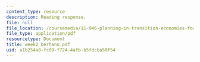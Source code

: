 ```yaml
---
content_type: resource
description: Reading response.
file: null
file_location: /coursemedia/11-946-planning-in-transition-economies-for-growth-and-equity-spring-2004/a1b254a8fc09f7244afbb5fdcba50f54_week2_berhanu.pdf
file_type: application/pdf
resourcetype: Document
title: week2_berhanu.pdf
uid: a1b254a8-fc09-f724-4afb-b5fdcba50f54
---
```

